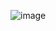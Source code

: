 ![image](https://github.com/Junaid-Ahmad-69/11-udemy-world-wise-router-app/assets/85307602/3549c19e-5264-4b02-b32a-999b6bd3e190)
